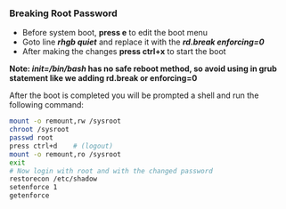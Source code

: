 ### Breaking Root Password

- Before system boot, **press e** to edit the boot menu
- Goto line ***rhgb quiet*** and replace it with the ***rd.break enforcing=0***
- After making the changes **press ctrl+x** to start the boot

**Note: *init=/bin/bash* has no safe reboot method, so avoid using in grub statement like we adding rd.break or enforcing=0**

After the boot is completed you will be prompted a shell and run the following command:
```bash
mount -o remount,rw /sysroot
chroot /sysroot
passwd root
press ctrl+d    # (logout)
mount -o remount,ro /sysroot
exit
# Now login with root and with the changed password
restorecon /etc/shadow
setenforce 1
getenforce
```
